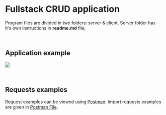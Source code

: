 # Fullstack CRUD application

Program files are divided in two folders: server & client. Server folder has it's own instructions in __readme.md__ file;

<br>

## Application example
![](joana-mastianica-CRUD.gif)

<br>

## Requests examples
Request examples can be viewed using [Postman](https://www.postman.com/downloads/). Import requests examples are given in [Postman File](./server/Books.postman_collection.json).
